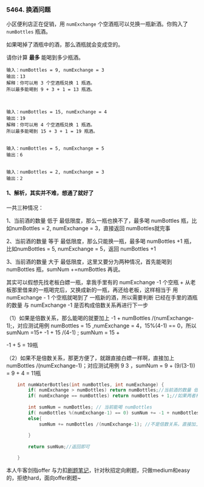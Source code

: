<p id="换酒问题"></p>

### 5464. 换酒问题

小区便利店正在促销，用 `numExchange` 个空酒瓶可以兑换一瓶新酒。你购入了 `numBottles` 瓶酒。

如果喝掉了酒瓶中的酒，那么酒瓶就会变成空的。

请你计算 **最多** 能喝到多少瓶酒。

```
输入：numBottles = 9, numExchange = 3
输出：13
解释：你可以用 3 个空酒瓶兑换 1 瓶酒。
所以最多能喝到 9 + 3 + 1 = 13 瓶酒。



输入：numBottles = 15, numExchange = 4
输出：19
解释：你可以用 4 个空酒瓶兑换 1 瓶酒。
所以最多能喝到 15 + 3 + 1 = 19 瓶酒。


输入：numBottles = 5, numExchange = 5
输出：6


输入：numBottles = 2, numExchange = 3
输出：2
```

#### 1、解析，其实并不难，想通了就好了

一共三种情况：

1、当前酒的数量 低于 最低限度，那么一瓶也换不了，最多喝 numBottles 瓶，比如numBottles = 2, numExchange = 3，直接返回 numBottles就完事

2、当前酒的数量 等于 最低限度，那么只能换一瓶，最多喝 numBottles  +1 瓶，比如numBottles = 5, numExchange = 5，返回 numBottles +1 



3、当前酒的数量 大于 最低限度，这里又要分为两种情况，首先能喝到numBottles 瓶，sumNum  +=numBottles 再说。

其实可以假想先找老板白嫖一瓶，拿我手里有的 numExchange -1 个空瓶 + 从老板那里借来的一瓶喝完后，又换成新的一瓶，再还给老板，这样相当于 用 numExchange - 1 个空瓶就喝到了 一瓶新的酒，所以需要判断 已经在手里的酒瓶的数量 与 numExchange -1 是否构成倍数关系再进行下一步

（1）如果是倍数关系，那么能喝的就要加上 -1  + numBottles /(numExchange-1);，对应测试用例 numBottles = 15 ,numExchange =  4，15%(4-1) == 0，所以  sumNum =15+ -1 + 15 /(4-1) ; sumNum = 15 + 

-1 + 5 = 19瓶

（2）如果不是倍数关系，那更方便了，就跟直接白嫖一样啊，直接加上  numBottles /(numExchange-1)；对应测试用例  9  3 ，sumNum = 9 + (9/(3-1)) = 9 + 4 = 11瓶

~~~cpp
    int numWaterBottles(int numBottles, int numExchange) {
        if( numExchange > numBottles) return numBottles;//当前酒的数量 低于 最低限度，一瓶也换不了，最多喝 numBottles 瓶
        if( numExchange == numBottles) return numBottles + 1;//如果两者相同，只能拿喝完的 空瓶 换一瓶，直接加上 1 就完事
        
        int sumNum = numBottles; // 当前能喝 numBottles
        if( numBottles %(numExchange-1) == 0) sumNum += -1 + numBottles /(numExchange-1);//其实可以假想先找老板白嫖一瓶，拿我手里有的 numExchange -1 个空瓶 + 从老板那里借来的一瓶喝完后，又换成新的一瓶，再还给老板，这样相当于 用 numExchange - 1 个空瓶就喝到了 一瓶新的酒，所以需要判断 拿到手的酒的数量 与 numExchange -1 是否是倍数关系，如果是，那么能喝的就要加上 -1，对应测试用例15  4  
        else{
            sumNum += numBottles /(numExchange-1); //不是倍数关系，直接加上就完事  对应测试用例  9  3 
            
        }
        
        return sumNum;//返回即可

    }
~~~

 本人牛客剑指offer 与力扣[刷题笔记](https://github.com/forthespada/LeetCode)，针对秋招定向刷题，只做medium和easy的，拒绝hard，面向offer刷题~ 